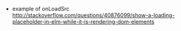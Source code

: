 - example of onLoadSrc http://stackoverflow.com/questions/40876099/show-a-loading-placeholder-in-elm-while-it-is-rendering-dom-elements
